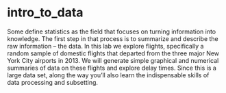 # intro_to_data
 Some define statistics as the field that focuses on turning information into knowledge. The first step in that process is to summarize and describe the raw information – the data. In this lab we explore flights, specifically a random sample of domestic flights that departed from the three major New York City airports in 2013. We will generate simple graphical and numerical summaries of data on these flights and explore delay times. Since this is a large data set, along the way you’ll also learn the indispensable skills of data processing and subsetting.
